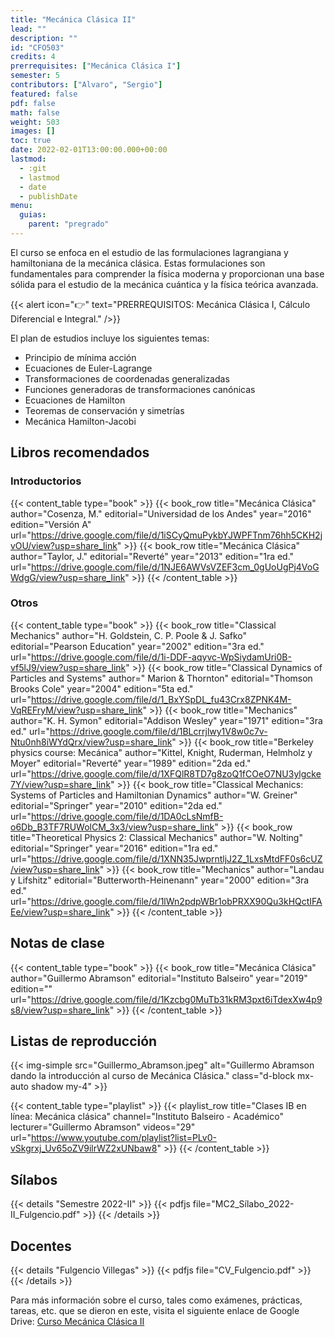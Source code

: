 ```yaml
---
title: "Mecánica Clásica II"
lead: ""
description: ""
id: "CFO503"
credits: 4
prerrequisites: ["Mecánica Clásica I"]
semester: 5
contributors: ["Alvaro", "Sergio"]
featured: false
pdf: false
math: false
weight: 503
images: []
toc: true
date: 2022-02-01T13:00:00.000+00:00
lastmod:
  - :git
  - lastmod
  - date
  - publishDate
menu:
  guias:
    parent: "pregrado"
---
```


El curso se enfoca en el estudio de las formulaciones lagrangiana y hamiltoniana de la mecánica clásica. Estas formulaciones son fundamentales para comprender la física moderna y proporcionan una base sólida para el estudio de la mecánica cuántica y la física teórica avanzada.

{{< alert icon="👉" text="PRERREQUISITOS: Mecánica Clásica I, Cálculo Diferencial e Integral." />}}

El plan de estudios incluye los siguientes temas:

- Principio de mínima acción
- Ecuaciones de Euler-Lagrange
- Transformaciones de coordenadas generalizadas
- Funciones generadoras de transformaciones canónicas
- Ecuaciones de Hamilton
- Teoremas de conservación y simetrías
- Mecánica Hamilton-Jacobi

## Libros recomendados

### Introductorios

{{< content_table type="book" >}}
  {{< book_row title="Mecánica Clásica" author="Cosenza, M." editorial="Universidad de los Andes" year="2016" edition="Versión A" url="https://drive.google.com/file/d/1iSCyQmuPykbYJWPFTnm76hh5CKH2jvOU/view?usp=share_link" >}}
  {{< book_row title="Mecánica Clásica" author="Taylor, J." editorial="Reverté" year="2013" edition="1ra ed." url="https://drive.google.com/file/d/1NJE6AWVsVZEF3cm_0gUoUgPj4VoGWdgG/view?usp=share_link" >}}
{{< /content_table >}}

### Otros

{{< content_table type="book" >}}
  {{< book_row title="Classical Mechanics" author="H. Goldstein, C. P. Poole & J. Safko" editorial="Pearson Education" year="2002" edition="3ra ed." url="https://drive.google.com/file/d/1i-DDF-aqyvc-WpSiydamUri0B-vf5lJ9/view?usp=share_link" >}}
  {{< book_row title="Classical Dynamics of Particles and Systems" author=" Marion & Thornton" editorial="Thomson Brooks Cole" year="2004" edition="5ta ed." url="https://drive.google.com/file/d/1_BxYSpDL_fu43Crx8ZPNK4M-VqREFryM/view?usp=share_link" >}}
  {{< book_row title="Mechanics" author="K. H. Symon" editorial="Addison Wesley" year="1971" edition="3ra ed." url="https://drive.google.com/file/d/1BLcrrjlwy1V8w0c7v-Ntu0nh8iWYdQrx/view?usp=share_link" >}}
  {{< book_row title="Berkeley physics course: Mecánica" author="Kittel, Knight, Ruderman, Helmholz y Moyer" editorial="Reverté" year="1989" edition="2da ed." url="https://drive.google.com/file/d/1XFQlR8TD7g8zoQ1fCOeO7NU3ylgcke7Y/view?usp=share_link" >}}
  {{< book_row title="Classical Mechanics: Systems of Particles and Hamiltonian Dynamics" author="W. Greiner" editorial="Springer" year="2010" edition="2da ed." url="https://drive.google.com/file/d/1DA0cLsNmfB-o6Db_B3TF7RUWolCM_3x3/view?usp=share_link" >}}
  {{< book_row title="Theoretical Physics 2: Classical Mechanics" author="W. Nolting" editorial="Springer" year="2016" edition="1ra ed." url="https://drive.google.com/file/d/1XNN35JwprntljJ2Z_1LxsMtdFF0s6cUZ/view?usp=share_link" >}}
  {{< book_row title="Mechanics" author="Landau y Lifshitz" editorial="Butterworth-Heinenann" year="2000" edition="3ra ed." url="https://drive.google.com/file/d/1lWn2pdpWBr1obPRXX90Qu3kHQctIFAEe/view?usp=share_link" >}}
{{< /content_table >}}

## Notas de clase

{{< content_table type="book" >}}
  {{< book_row title="Mecánica Clásica" author="Guillermo Abramson" editorial="Instituto Balseiro" year="2019" edition="" url="https://drive.google.com/file/d/1Kzcbg0MuTb31kRM3pxt6iTdexXw4p9s8/view?usp=share_link" >}}
{{< /content_table >}}

## Listas de reproducción

{{< img-simple src="Guillermo_Abramson.jpeg" alt="Guillermo Abramson dando la introducción al curso de Mecánica Clásica." class="d-block mx-auto shadow my-4" >}}

{{< content_table type="playlist" >}}
  {{< playlist_row title="Clases IB en línea: Mecánica clásica" channel="Instituto Balseiro - Académico" lecturer="Guillermo Abramson" videos="29" url="https://www.youtube.com/playlist?list=PLv0-vSkgrxj_Uv65oZV9ilrWZ2xUNbaw8" >}}
{{< /content_table >}}

## Sílabos

{{< details "Semestre 2022-II" >}}
  {{< pdfjs file="MC2_Sílabo_2022-II_Fulgencio.pdf" >}}
{{< /details >}}

## Docentes

{{< details "Fulgencio Villegas" >}}
  {{< pdfjs file="CV_Fulgencio.pdf" >}}
{{< /details >}}

Para más información sobre el curso, tales como exámenes, prácticas, tareas, etc. que se dieron en este, visita el siguiente enlace de Google Drive: [Curso Mecánica Clásica II](https://drive.google.com/drive/u/0/folders/1EEwAXrCBzNqFvXmisFSPyrHzdCoc1ULx)
